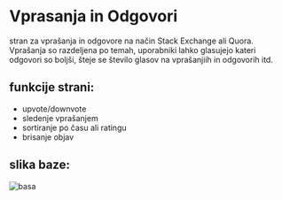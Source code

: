 # Vprasanja in Odgovori

stran za vprašanja in odgovore na način Stack Exchange ali Quora. Vprašanja so razdeljena po temah, 
uporabniki lahko glasujejo kateri odgovori so boljši, šteje se število glasov na vprašanjiih in odgovorih itd.

## funkcije strani:
  * upvote/downvote
  * sledenje vprašanjem
  * sortiranje po času ali ratingu
  * brisanje objav


## slika baze:
![basa](https://user-images.githubusercontent.com/25194954/46332343-6a52df00-c61c-11e8-8629-649723be1155.png)
